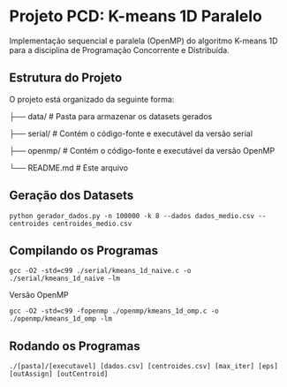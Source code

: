 # Projeto PCD: K-means 1D Paralelo

Implementação sequencial e paralela (OpenMP) do algoritmo K-means 1D para a disciplina de Programação Concorrente e Distribuída.

## Estrutura do Projeto

O projeto está organizado da seguinte forma:

├── data/             # Pasta para armazenar os datasets gerados

├── serial/           # Contém o código-fonte e executável da versão serial

├── openmp/           # Contém o código-fonte e executável da versão OpenMP

└── README.md         # Este arquivo

## Geração dos Datasets

```{python}
python gerador_dados.py -n 100000 -k 8 --dados dados_medio.csv --centroides centroides_medio.csv
```
## Compilando os Programas

```{c
gcc -O2 -std=c99 ./serial/kmeans_1d_naive.c -o ./serial/kmeans_1d_naive -lm
```

Versão OpenMP

```{c}
gcc -O2 -std=c99 -fopenmp ./openmp/kmeans_1d_omp.c -o ./openmp/kmeans_1d_omp -lm
```

## Rodando os Programas
```
./[pasta]/[executavel] [dados.csv] [centroides.csv] [max_iter] [eps] [outAssign] [outCentroid]
```
